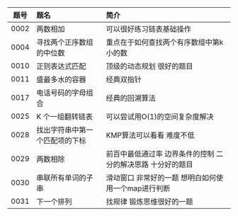 
| 题号 | 题名 | 简介 |
| :-----:| :----- | :----- |
| 0002  | 两数相加  |可以很好练习链表基础操作 |
| 0004| 寻找两个正序数组的中位数 | 重点在于如何查找两个有序数组中第k小的数 |
| 0010  | 正则表达式匹配 | 顶级的动态规划 很好的题目 |
| 0011 | 盛最多水的容器 |经典双指针  |
| 0017 |  电话号码的字母组合 |  经典的回溯算法 |
| 0025 | K 个一组翻转链表 | 可以尝试用O(1)的空间复杂度解决 | 
| 0028 | 找出字符串中第一个匹配项的下标 | KMP算法可以看看 难度不低 | 
| 0029 | 两数相除| 前百中最低通过率 边界条件的控制 二分的解决思路 十分好的题目 | 
| 0030 | 串联所有单词的子串 | 滑动窗口 非常好的一题 想明白如何使用一个map进行判断 | 
| 0031 | 下一个排列 | 找规律 锻炼思维很好的一题 | 